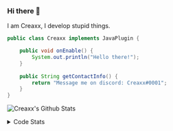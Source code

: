 ### Hi there 👋

I am Creaxx, I develop stupid things. 

```java
public class Creaxx implements JavaPlugin {

    public void onEnable() {
        System.out.println("Hello there!");
    }
    
    public String getContactInfo() {
        return "Message me on discord: Creaxx#0001";
    }
}
```

![Creaxx's Github Stats](https://github-readme-stats.vercel.app/api?username=CreaxxOG&show_icons=true&theme=dark&count_private=true)

<details>
  <summary>Code Stats</summary>

<!--START_SECTION:waka-->
![Code Time](http://img.shields.io/badge/Code%20Time-1%2C379%20hrs%2051%20mins-blue)

![Lines of code](https://img.shields.io/badge/From%20Hello%20World%20I%27ve%20Written-700.1%20thousand%20lines%20of%20code-blue)

**🐱 My GitHub Data** 

> 📦 104.0 kB Used in GitHub's Storage 
 > 
> 🏆 2,063 Contributions in the Year 2023
 > 
> 🚫 Not Opted to Hire
 > 
> 📜 4 Public Repositories 
 > 
> 🔑 3 Private Repositories 
 > 
**I'm a Night 🦉** 

```text
🌞 Morning                310 commits         ██░░░░░░░░░░░░░░░░░░░░░░░   06.84 % 
🌆 Daytime                1930 commits        ███████████░░░░░░░░░░░░░░   42.57 % 
🌃 Evening                2206 commits        ████████████░░░░░░░░░░░░░   48.65 % 
🌙 Night                  88 commits          ░░░░░░░░░░░░░░░░░░░░░░░░░   01.94 % 
```
📅 **I'm Most Productive on Saturday** 

```text
Monday                   569 commits         ███░░░░░░░░░░░░░░░░░░░░░░   12.55 % 
Tuesday                  621 commits         ███░░░░░░░░░░░░░░░░░░░░░░   13.70 % 
Wednesday                643 commits         ████░░░░░░░░░░░░░░░░░░░░░   14.18 % 
Thursday                 697 commits         ████░░░░░░░░░░░░░░░░░░░░░   15.37 % 
Friday                   420 commits         ██░░░░░░░░░░░░░░░░░░░░░░░   09.26 % 
Saturday                 807 commits         ████░░░░░░░░░░░░░░░░░░░░░   17.80 % 
Sunday                   777 commits         ████░░░░░░░░░░░░░░░░░░░░░   17.14 % 
```


📊 **This Week I Spent My Time On** 

```text
💬 Programming Languages: 
Java                     12 hrs 8 mins       ████████████████░░░░░░░░░   65.89 % 
Kotlin                   5 hrs 24 mins       ███████░░░░░░░░░░░░░░░░░░   29.37 % 
XML                      49 mins             █░░░░░░░░░░░░░░░░░░░░░░░░   04.44 % 
IDEA_MODULE              2 mins              ░░░░░░░░░░░░░░░░░░░░░░░░░   00.23 % 
YAML                     0 secs              ░░░░░░░░░░░░░░░░░░░░░░░░░   00.04 % 

🔥 Editors: 
IntelliJ                 18 hrs 25 mins      █████████████████████████   100.00 % 
```

**I Mostly Code in Java** 

```text
Java                     57 repos            ███████████████████░░░░░░   76.00 % 
Kotlin                   10 repos            ███░░░░░░░░░░░░░░░░░░░░░░   13.33 % 
CSS                      2 repos             █░░░░░░░░░░░░░░░░░░░░░░░░   02.67 % 
JavaScript               2 repos             █░░░░░░░░░░░░░░░░░░░░░░░░   02.67 % 
EJS                      1 repo              ░░░░░░░░░░░░░░░░░░░░░░░░░   01.33 % 
```




 Last Updated on 30/06/2023 18:25:52 UTC
<!--END_SECTION:waka-->
</details>
